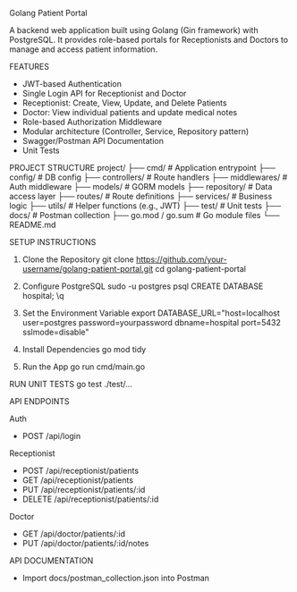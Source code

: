 Golang Patient Portal 

A backend web application built using Golang (Gin framework) with PostgreSQL. It provides role-based portals for Receptionists and Doctors to manage and access patient information.

FEATURES
- JWT-based Authentication
- Single Login API for Receptionist and Doctor
- Receptionist: Create, View, Update, and Delete Patients
- Doctor: View individual patients and update medical notes
- Role-based Authorization Middleware
- Modular architecture (Controller, Service, Repository pattern)
- Swagger/Postman API Documentation
- Unit Tests

PROJECT STRUCTURE
project/
├── cmd/                    # Application entrypoint
├── config/                 # DB config
├── controllers/            # Route handlers
├── middlewares/            # Auth middleware
├── models/                 # GORM models
├── repository/             # Data access layer
├── routes/                 # Route definitions
├── services/               # Business logic
├── utils/                  # Helper functions (e.g., JWT)
├── test/                   # Unit tests
├── docs/                   # Postman collection
├── go.mod / go.sum         # Go module files
└── README.md

SETUP INSTRUCTIONS
1. Clone the Repository
   git clone https://github.com/your-username/golang-patient-portal.git
   cd golang-patient-portal

2. Configure PostgreSQL
   sudo -u postgres psql
   CREATE DATABASE hospital;
   \q

3. Set the Environment Variable
   export DATABASE_URL="host=localhost user=postgres password=yourpassword dbname=hospital port=5432 sslmode=disable"

4. Install Dependencies
   go mod tidy

5. Run the App
   go run cmd/main.go

RUN UNIT TESTS
   go test ./test/...

API ENDPOINTS

Auth
- POST /api/login

Receptionist
- POST /api/receptionist/patients
- GET /api/receptionist/patients
- PUT /api/receptionist/patients/:id
- DELETE /api/receptionist/patients/:id

Doctor
- GET /api/doctor/patients/:id
- PUT /api/doctor/patients/:id/notes

API DOCUMENTATION
- Import docs/postman_collection.json into Postman

